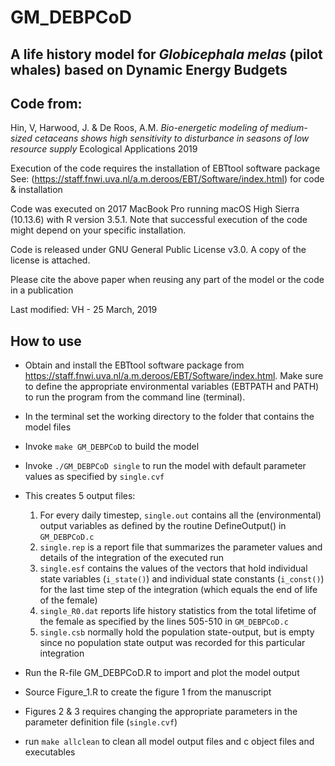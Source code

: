 GM_DEBPCoD
==========
A life history model for _Globicephala melas_ (pilot whales) based on Dynamic Energy Budgets
----------

Code from: 
---------
Hin, V, Harwood, J. & De Roos, A.M.
_Bio-energetic modeling of medium-sized cetaceans shows high sensitivity to disturbance in seasons of low resource supply_
Ecological Applications 2019

Execution of the code requires the installation of EBTtool software package See: (https://staff.fnwi.uva.nl/a.m.deroos/EBT/Software/index.html) for code & installation

Code was executed on 2017 MacBook Pro running macOS High Sierra (10.13.6) with R version 3.5.1. Note that successful execution of the code might depend on your specific installation.

Code is released under GNU General Public License v3.0. A copy of the license is attached.

Please cite the above paper when reusing any part of the model or the code in a publication

Last modified: VH - 25 March, 2019

How to use
----------

* Obtain and install the EBTtool software package from https://staff.fnwi.uva.nl/a.m.deroos/EBT/Software/index.html. Make sure to define the appropriate environmental variables (EBTPATH and PATH) to run the program from the command line (terminal).
* In the terminal set the working directory to the folder that contains the model files 
* Invoke `make GM_DEBPCoD` to build the model
* Invoke `./GM_DEBPCoD single` to run the model with default parameter values as specified by `single.cvf`
* This creates 5 output files:
  1. For every daily timestep, `single.out` contains all the (environmental) output variables as defined by the routine DefineOutput() in `GM_DEBPCoD.c`
  2. `single.rep` is a report file that summarizes the parameter values and details of the integration of the executed run
  3. `single.esf` contains the values of the vectors that hold individual state variables (`i_state()`) and individual state constants (`i_const()`) for the last time step of the integration (which equals the end of life of the female)
  4. `single_R0.dat` reports life history statistics from the total lifetime of the female as specified by the lines 505-510 in `GM_DEBPCoD.c`
  5. `single.csb` normally hold the population state-output, but is empty since no population state output was recorded for this particular integration
  
* Run the R-file GM_DEBPCoD.R to import and plot the model output
* Source Figure_1.R to create the figure 1 from the manuscript
* Figures 2 & 3 requires changing the appropriate parameters in the parameter definition file (`single.cvf`)
* run `make allclean` to clean all model output files and c object files and executables

